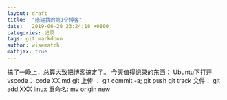 ```yaml
---
layout: draft
title:  "搭建我的第1个博客"
date:   2019-06-28 23:24:18 +0800
categories: 记录
tags: git markdown
author: wisematch
mathjax: true
---
```


搞了一晚上，总算大致把博客搞定了。
今天值得记录的东西：
Ubuntu下打开vscode： code XX.md
git 上传 ： git commit -a;  git push
git track 文件： git add XXX
linux 重命名: mv origin new

